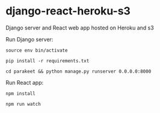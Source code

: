 # django-react-heroku-s3
Django server and React web app hosted on Heroku and s3


Run Django server:

```
source env bin/activate
```

```
pip install -r requirements.txt
```

```
cd parakeet && python manage.py runserver 0.0.0.0:8000
```

Run React app:

```
npm install
```

```
npm run watch
```

